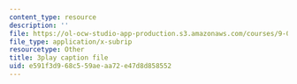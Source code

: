 ```yaml
---
content_type: resource
description: ''
file: https://ol-ocw-studio-app-production.s3.amazonaws.com/courses/9-00sc-introduction-to-psychology-fall-2011/e591f3d968c559aeaa72e47d8d858552_qZdm4mpQA_8.vtt
file_type: application/x-subrip
resourcetype: Other
title: 3play caption file
uid: e591f3d9-68c5-59ae-aa72-e47d8d858552
---
```


